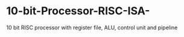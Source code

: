 # 10-bit-Processor-RISC-ISA-
10 bit RISC processor with register file, ALU, control unit and pipeline
